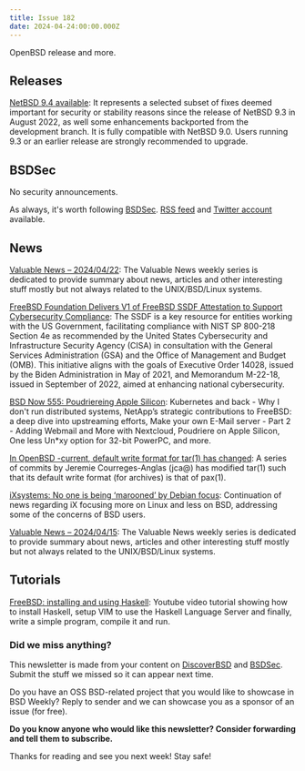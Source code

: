 ```yaml
---
title: Issue 182
date: 2024-04-24:00:00.000Z
---
```


OpenBSD release and more. 

<!-- more -->

## Releases

[NetBSD 9.4 available](https://bsdsec.net/articles/netbsd-9-4-available?utm_source=bsdweekly): It represents a selected subset of fixes deemed important for security or stability reasons since the release of NetBSD 9.3 in August 2022, as well some enhancements backported from the development branch. It is fully compatible with NetBSD 9.0. Users running 9.3 or an earlier release are strongly recommended to upgrade.

## BSDSec

No security announcements.

As always, it's worth following [BSDSec](https://bsdsec.net). [RSS feed](https://bsdsec.net/articles.atom) and [Twitter account](https://twitter.com/bsdsec) available.

## News

[Valuable News – 2024/04/22](https://vermaden.wordpress.com/2024/04/22/valuable-news-2024-04-22/?utm_source=bsdweekly): The Valuable News weekly series is dedicated to provide summary about news, articles and other interesting stuff mostly but not always related to the UNIX/BSD/Linux systems.

[FreeBSD Foundation Delivers V1 of FreeBSD SSDF Attestation to Support Cybersecurity Compliance](https://freebsdfoundation.org/blog/freebsd-foundation-delivers-v1-of-freebsd-ssdf-attestation-to-support-cybersecurity-compliance/?utm_source=bsdweekly): The SSDF is a key resource for entities working with the US Government, facilitating compliance with NIST SP 800-218 Section 4e as recommended by the United States Cybersecurity and Infrastructure Security Agency (CISA) in consultation with the General Services Administration (GSA) and the Office of Management and Budget (OMB). This initiative aligns with the goals of Executive Order 14028, issued by the Biden Administration in May of 2021, and Memorandum M-22-18, issued in September of 2022, aimed at enhancing national cybersecurity.

[BSD Now 555: Poudriereing Apple Silicon](https://www.bsdnow.tv/555?utm_source=bsdweekly): Kubernetes and back - Why I don't run distributed systems, NetApp’s strategic contributions to FreeBSD: a deep dive into upstreaming efforts, Make your own E-Mail server - Part 2 - Adding Webmail and More with Nextcloud, Poudriere on Apple Silicon, One less Un*xy option for 32-bit PowerPC, and more.

[In OpenBSD -current, default write format for tar(1) has changed](https://www.undeadly.org/cgi?action=article;sid=20240417053301&utm_source=bsdweekly): A series of commits by Jeremie Courreges-Anglas (jca@) has modified tar(1) such that its default write format (for archives) is that of pax(1).

[iXsystems: No one is being ‘marooned’ by Debian focus](https://blocksandfiles.com/2024/04/08/ixsystems-no-one-is-getting-marooned/?utm_source=bsdweekly): Continuation of news regarding iX focusing more on Linux and less on BSD, addressing some of the concerns of BSD users.

[Valuable News – 2024/04/15](https://vermaden.wordpress.com/2024/04/15/valuable-news-2024-04-15/?utm_source=bsdweekly): The Valuable News weekly series is dedicated to provide summary about news, articles and other interesting stuff mostly but not always related to the UNIX/BSD/Linux systems.

## Tutorials

[FreeBSD: installing and using Haskell](https://www.youtube.com/watch?v=R4o-d0XOeq0&utm_source=bsdweekly): Youtube video tutorial showing how to install Haskell, setup VIM to use the Haskell Language Server and finally, write a simple program, compile it and run.

### Did we miss anything?

This newsletter is made from your content on [DiscoverBSD](https://discoverbsd.com) and [BSDSec](https://bsdsec.net). Submit the stuff we missed so it can appear next time.

Do you have an OSS BSD-related project that you would like to showcase in BSD Weekly? Reply to sender and we can showcase you as a sponsor of an issue (for free).

**Do you know anyone who would like this newsletter? Consider forwarding and tell them to subscribe.**

Thanks for reading and see you next week! Stay safe!
